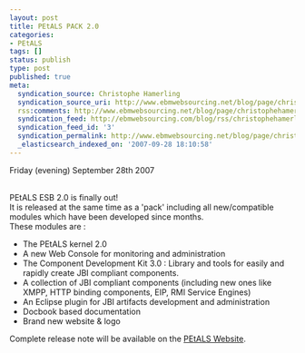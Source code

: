 ```yaml
---
layout: post
title: PEtALS PACK 2.0
categories:
- PEtALS
tags: []
status: publish
type: post
published: true
meta:
  syndication_source: Christophe Hamerling
  syndication_source_uri: http://www.ebmwebsourcing.net/blog/page/christophehamerling
  rss:comments: http://www.ebmwebsourcing.net/blog/page/christophehamerling?anchor=petals_pack_2_0
  syndication_feed: http://ebmwebsourcing.com/blog/rss/christophehamerling
  syndication_feed_id: '3'
  syndication_permalink: http://www.ebmwebsourcing.net/blog/page/christophehamerling?entry=petals_pack_2_0
  _elasticsearch_indexed_on: '2007-09-28 18:10:58'
---
```

<span>Friday (evening) September 28th 2007</span><br /><div><img align="bottom" alt="" border="0" hspace="0" src="http://writer.zoho.com:80/ImageDisplay.im?name=petals20.png&amp;accId=85091000000002007" vspace="0"></img><br /> </div> <br /><span>PEtALS ESB 2.0 is finally out!</span><br /><span>It is released at the same time as a 'pack' including all new/compatible modules which have been developed since months.</span><br /><span>These modules are :</span><br /><ul><li>The PEtALS kernel 2.0</li><li>A new Web Console for monitoring and administration</li><li>The Component Development Kit 3.0 : Library and tools for easily and rapidly create JBI compliant components.<br /></li><li>A collection of JBI compliant components (including new ones like XMPP, HTTP binding components, EIP, RMI Service Engines)</li><li>An Eclipse plugin for JBI artifacts development and administration</li><li>Docbook based documentation</li><li>Brand new website &amp; logo</li></ul><span>Complete release note will be available on the </span><a href="http://petals.objectweb.org">PEtALS Website</a><span>.</span><br /><br /><div><br /></div>
